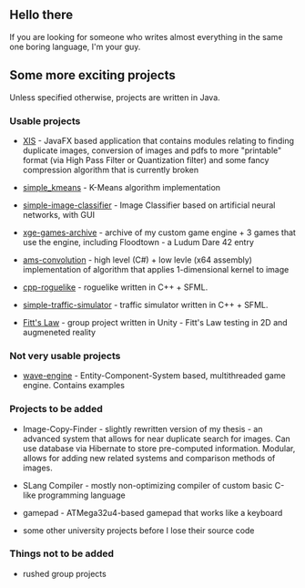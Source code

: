 ## Hello there

If you are looking for someone who writes almost everything in the same one boring language, I'm your guy.

## Some more exciting projects

Unless specified otherwise, projects are written in Java.

### Usable projects

* [XIS](https://github.com/kamil-sita/XIS) - JavaFX based application that contains modules relating to finding duplicate images, conversion of images and pdfs to more "printable" format (via High Pass Filter or Quantization filter) and some fancy compression algorithm that is currently broken

* [simple_kmeans](https://github.com/kamil-sita/simple_kmeans) - K-Means algorithm implementation

* [simple-image-classifier](https://github.com/kamil-sita/simple-image-classifier) - Image Classifier based on artificial neural networks, with GUI

* [xge-games-archive](https://github.com/kamil-sita/xge-games-archive) - archive of my custom game engine + 3 games that use the engine, including Floodtown - a Ludum Dare 42 entry

* [ams-convolution](https://github.com/kamil-sita/asm-convolution) - high level (C#) + low levle (x64 assembly) implementation of algorithm that applies 1-dimensional kernel to image

* [cpp-roguelike](https://github.com/kamil-sita/cpp-roguelike) - roguelike written in C++ + SFML.

* [simple-traffic-simulator](https://github.com/kamil-sita/simple-traffic-simulator) - traffic simulator written in C++ + SFML.

* [Fitt's Law](https://github.com/kamil-sita/pwsgu) - group project written in Unity - Fitt's Law testing in 2D and augmeneted reality 

### Not very usable projects

* [wave-engine](https://github.com/kamil-sita/wave-engine) - Entity-Component-System based, multithreaded game engine. Contains examples 

### Projects to be added

* Image-Copy-Finder - slightly rewritten version of my thesis - an advanced system that allows for near duplicate search for images. Can use database via Hibernate to 
store pre-computed information. Modular, allows for adding new related systems and comparison methods of images.

* SLang Compiler - mostly non-optimizing compiler of custom basic C-like programming language  

* gamepad - ATMega32u4-based gamepad that works like a keyboard

* some other university projects before I lose their source code

### Things not to be added

* rushed group projects
